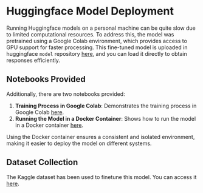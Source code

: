 # Huggingface Model Deployment

Running Huggingface models on a personal machine can be quite slow due to limited computational resources. To address this, the model was pretrained using a Google Colab environment, which provides access to GPU support for faster processing. This fine-tuned model is uploaded in huggingface  `model` repository [here](https://huggingface.co/shraman5702/distilbert-base-uncased-finetuned-sst-2-english/tree/main), and you can load it directly to obtain responses efficiently.

## Notebooks Provided

Additionally, there are two notebooks provided:
1. **Training Process in Google Colab**: Demonstrates the training process in Google Colab [here](https://github.com/BShraman/hf-distilbert/tree/main/google-colab).
2. **Running the Model in a Docker Container**: Shows how to run the model in a Docker container [here](https://github.com/BShraman/hf-distilbert/tree/main/notebook).

Using the Docker container ensures a consistent and isolated environment, making it easier to deploy the model on different systems.

## Dataset Collection

The Kaggle dataset has been used to finetune this model. You can access it [here](https://www.kaggle.com/datasets/venky73/spam-mails-dataset?select=spam_ham_dataset.csv).

